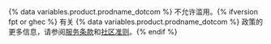 {% data variables.product.prodname_dotcom %} 不允许滥用。{% ifversion fpt or ghec %} 有关 {% data variables.product.prodname_dotcom %} 政策的更多信息，请参阅[服务条款](/free-pro-team@latest/github/site-policy/github-terms-of-service)和[社区准则](/free-pro-team@latest/github/site-policy/github-community-guidelines)。{% endif %}
